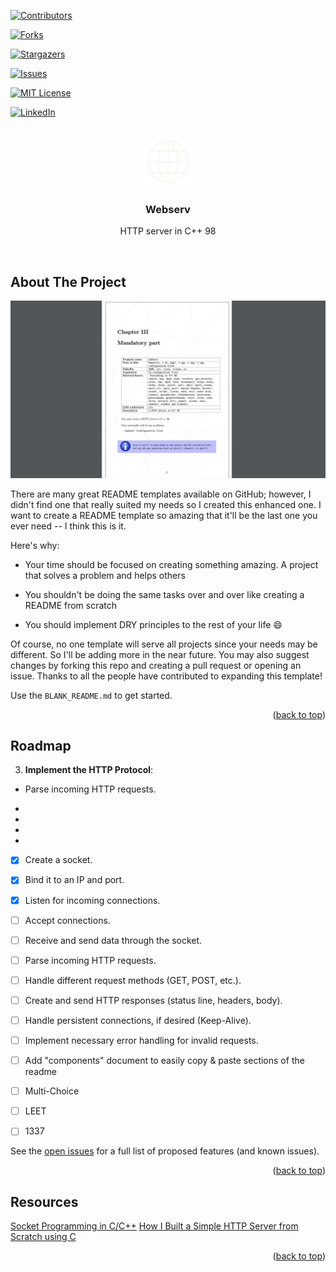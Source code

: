 
  

<a  name="readme-top"></a>

  

[![Contributors][contributors-shield]][contributors-url]

[![Forks][forks-shield]][forks-url]

[![Stargazers][stars-shield]][stars-url]

[![Issues][issues-shield]][issues-url]

[![MIT License][license-shield]][license-url]

[![LinkedIn][linkedin-shield]][linkedin-url]

  
  

<!-- PROJECT LOGO -->

<br  />

<div  align="center">

<a  href="https://github.com/othneildrew/Best-README-Template">

<img  src="github/white_logo.png"  alt="Logo"  width="80"  height="80">

</a>

  

<h3  align="center">Webserv</h3>

  

<p  align="center">

HTTP server in C++ 98

<br  />

</div>

  
  
  
  
  
  

<!-- ABOUT THE PROJECT -->

## About The Project

  

[![Product Name Screen Shot][product-screenshot]](https://example.com)

  

There are many great README templates available on GitHub; however, I didn't find one that really suited my needs so I created this enhanced one. I want to create a README template so amazing that it'll be the last one you ever need -- I think this is it.

  

Here's why:

* Your time should be focused on creating something amazing. A project that solves a problem and helps others

* You shouldn't be doing the same tasks over and over like creating a README from scratch

* You should implement DRY principles to the rest of your life :smile:

  

Of course, no one template will serve all projects since your needs may be different. So I'll be adding more in the near future. You may also suggest changes by forking this repo and creating a pull request or opening an issue. Thanks to all the people have contributed to expanding this template!

  

Use the `BLANK_README.md` to get started.

  

<p  align="right">(<a  href="#readme-top">back to top</a>)</p>

  
  
  
  
  
  
  
  
  
  
  

<!-- ROADMAP -->

## Roadmap

  

3.  **Implement the HTTP Protocol**:

- Parse incoming HTTP requests.

-

-

-

-

  

- [x] Create a socket.

- [x] Bind it to an IP and port.

- [x] Listen for incoming connections.

- [ ] Accept connections.

- [ ] Receive and send data through the socket.

- [ ] Parse incoming HTTP requests.

- [ ] Handle different request methods (GET, POST, etc.).

- [ ] Create and send HTTP responses (status line, headers, body).

- [ ] Handle persistent connections, if desired (Keep-Alive).

- [ ] Implement necessary error handling for invalid requests.

- [ ] Add "components" document to easily copy & paste sections of the readme

- [ ] Multi-Choice

- [ ] LEET

- [ ] 1337

  

See the [open issues](https://github.com/othneildrew/Best-README-Template/issues) for a full list of proposed features (and known issues).

  

<p  align="right">(<a  href="#readme-top">back to top</a>)</p>

  
  
  

## Resources
[Socket Programming in C/C++](https://www.geeksforgeeks.org/socket-programming-cc/)
[How I Built a Simple HTTP Server from Scratch using C](https://dev.to/jeffreythecoder/how-i-built-a-simple-http-server-from-scratch-using-c-739)

  

<p  align="right">(<a  href="#readme-top">back to top</a>)</p>

  
  


  

<!-- MARKDOWN LINKS & IMAGES -->

<!-- https://www.markdownguide.org/basic-syntax/#reference-style-links -->

[contributors-shield]: https://img.shields.io/github/contributors/othneildrew/Best-README-Template.svg?style=for-the-badge

[contributors-url]: https://github.com/othneildrew/Best-README-Template/graphs/contributors

[forks-shield]: https://img.shields.io/github/forks/othneildrew/Best-README-Template.svg?style=for-the-badge

[forks-url]: https://github.com/othneildrew/Best-README-Template/network/members

[stars-shield]: https://img.shields.io/github/stars/othneildrew/Best-README-Template.svg?style=for-the-badge

[stars-url]: https://github.com/othneildrew/Best-README-Template/stargazers

[issues-shield]: https://img.shields.io/github/issues/othneildrew/Best-README-Template.svg?style=for-the-badge

[issues-url]: https://github.com/othneildrew/Best-README-Template/issues

[license-shield]: https://img.shields.io/github/license/othneildrew/Best-README-Template.svg?style=for-the-badge

[license-url]: https://github.com/othneildrew/Best-README-Template/blob/master/LICENSE.txt

[linkedin-shield]: https://img.shields.io/badge/-LinkedIn-black.svg?style=for-the-badge&logo=linkedin&colorB=555

[linkedin-url]: https://linkedin.com/in/othneildrew

[product-screenshot]: github/screenshot.png

[Next.js]: https://img.shields.io/badge/next.js-000000?style=for-the-badge&logo=nextdotjs&logoColor=white

[Next-url]: https://nextjs.org/

[React.js]: https://img.shields.io/badge/React-20232A?style=for-the-badge&logo=react&logoColor=61DAFB

[React-url]: https://reactjs.org/

[Vue.js]: https://img.shields.io/badge/Vue.js-35495E?style=for-the-badge&logo=vuedotjs&logoColor=4FC08D

[Vue-url]: https://vuejs.org/

[Angular.io]: https://img.shields.io/badge/Angular-DD0031?style=for-the-badge&logo=angular&logoColor=white

[Angular-url]: https://angular.io/

[Svelte.dev]: https://img.shields.io/badge/Svelte-4A4A55?style=for-the-badge&logo=svelte&logoColor=FF3E00

[Svelte-url]: https://svelte.dev/

[Laravel.com]: https://img.shields.io/badge/Laravel-FF2D20?style=for-the-badge&logo=laravel&logoColor=white

[Laravel-url]: https://laravel.com

[Bootstrap.com]: https://img.shields.io/badge/Bootstrap-563D7C?style=for-the-badge&logo=bootstrap&logoColor=white

[Bootstrap-url]: https://getbootstrap.com

[JQuery.com]: https://img.shields.io/badge/jQuery-0769AD?style=for-the-badge&logo=jquery&logoColor=white

[JQuery-url]: https://jquery.com
